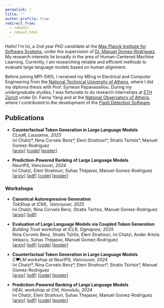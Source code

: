 ```yaml
---
permalink: /
title: ""
author_profile: true
redirect_from: 
  - /about/
  - /about.html
---
```


Hello! I'm Ivi, a 2nd year PhD candidate at the [Max Planck Institute for Software Systems](https://www.mpi-sws.org/),
under the supervision of [Dr. Manuel Gomez-Rodriguez](https://people.mpi-sws.org/~manuelgr/index.html).
My research interests lie broadly in the area of Human-Centered Machine Learning.
Currently, I am researching reliable and efficient methods to evaluate large language models based on human alignment.

Before joining MPI-SWS, I received my MEng in Electrical and Computer Engineering from the [National Technical University of Athens](https://www.ece.ntua.gr/en), 
where I did my diploma thesis with Prof. Symeon Papavassiliou.
During my undergraduate studies, I was fortunate to do research internships at [ETH Zürich](https://ethz.ch/en.html)
under Dr. Fanny Yang and at the [National Observatory of Athens](https://www.noa.gr/en/), where I contributed to the development of the [Flash Detection Software](https://kryoneri.astro.noa.gr/en/flash-detection-software/).


[//]: # (## News)

[//]: # ()
[//]: # (- _24.05.2024_: Our work [Prediction-Powered Ranking of Large Language Models]&#40;https://arxiv.org/abs/2402.17826&#41;)

[//]: # (was updated on arXiV, now containing our experimentation. Our code is also available on [github]&#40;https://github.com/Networks-Learning/prediction-powered-ranking&#41;!)

[//]: # (- _12.05.2024_: I presented our work [Prediction-Powered Ranking of Large Language Models]&#40;https://arxiv.org/abs/2402.17826&#41;)

[//]: # (as a [poster]&#40;https://qvapil.github.io/files/poster_ppr.pdf&#41; at the HEAL workshop at CHI 2024!)

## Publications

[//]: # (### Conferences)

- **Counterfactual Token Generation in Large Language Models** \
_CLeaR, Lausanne, 2025_ \
Ivi Chatzi\*, Nina Corvelo Benz\*, Eleni Straitouri\*, Stratis Tsirtsis\*, Manuel Gomez-Rodriguez \
[[arxiv](https://arxiv.org/abs/2409.17027)]
[[code](https://github.com/Networks-Learning/counterfactual-llms)]
[[poster](https://qvapil.github.io/files/poster_cf-llm_neurips.pdf)]

- **Prediction-Powered Ranking of Large Language Models** \
_NeurIPS, Vancouver, 2024_ \
Ivi Chatzi, Eleni Straitouri, Suhas Thejaswi, Manuel Gomez-Rodriguez \
[[arxiv](https://arxiv.org/abs/2402.17826)]
[[pdf](https://qvapil.github.io/files/2402.17826v3.pdf)]
[[code](https://github.com/Networks-Learning/prediction-powered-ranking)]
[[poster](https://qvapil.github.io/files/poster_ppr_neurips.pdf)]

### Workshops

- **Canonical Autoregressive Generation** \
_TokShop at ICML, Vancouver, 2025_ \
Ivi Chatzi, Nina Corvelo Benz, Stratis Tsirtsis, Manuel Gomez-Rodriguez \
[[arxiv](https://www.arxiv.org/abs/2506.06446)]
[[pdf](https://qvapil.github.io/files/2506.06446v1.pdf)]

- **Evaluation of Large Language Models via Coupled Token Generation** \
_Building Trust workshop at ICLR, Signapore, 2025_ \
Nina Corvelo Benz, Stratis Tsirtis, Eleni Straitouri, Ivi Chatzi, Ander Artola Velasco, Suhas Thejaswi, Manuel Gomez-Rodriguez \
[[arxiv](https://arxiv.org/abs/2502.01754)]
[[pdf](https://qvapil.github.io/files/2502.01754v1.pdf)]
[[code](https://github.com/Networks-Learning/coupled-llm-evaluation)]
[[poster](https://qvapil.github.io/files/poster-coupled-eval.pdf)]

- **Counterfactual Token Generation in Large Language Models** \
_C❤LM workshop at NeurIPS, Vancouver, 2024_ \
Ivi Chatzi*, Nina Corvelo Benz*, Eleni Straitouri*, Stratis Tsirtsis*, Manuel Gomez-Rodriguez \
[[arxiv](https://arxiv.org/abs/2409.17027)]
[[pdf](https://qvapil.github.io/files/2409.17027v2.pdf)]
[[code](https://github.com/Networks-Learning/counterfactual-llms)]
[[poster](https://qvapil.github.io/files/poster_cf-llm_neurips.pdf)]

- **Prediction-Powered Ranking of Large Language Models** \
_HEAL workshop at CHI, Honolulu, 2024_ \
Ivi Chatzi, Eleni Straitouri, Suhas Thejaswi, Manuel Gomez-Rodriguez \
[[arxiv](https://arxiv.org/abs/2402.17826)]
[[pdf](https://qvapil.github.io/files/2402.17826v3.pdf)]
[[code](https://github.com/Networks-Learning/prediction-powered-ranking)]
[[poster](https://qvapil.github.io/files/poster_ppr_chi.pdf)]

<!-- ### Pre-prints -->


